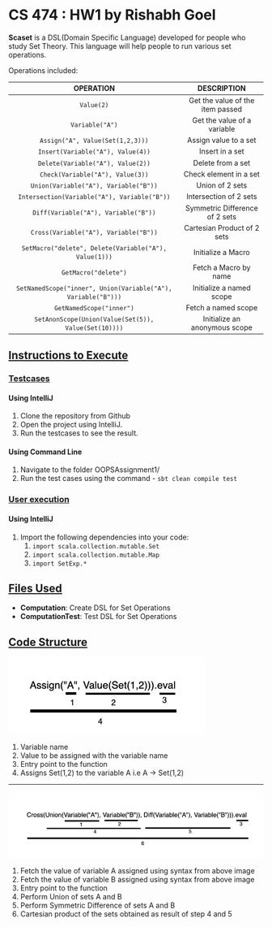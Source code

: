 # CS 474 : HW1 by Rishabh Goel

**Scaset** is a DSL(Domain Specific Language) developed for people who study Set Theory. This language will help people to run various set operations. 

Operations included:


| OPERATION | DESCRIPTION |
| :-------------: |:-------------:|
| `Value(2)`      | Get the value of the item passed |
| `Variable("A")`      | Get the value of a variable |
| `Assign("A", Value(Set(1,2,3)))` | Assign value to a set |
| `Insert(Variable("A"), Value(4))` | Insert in a set |
| `Delete(Variable("A"), Value(2))` | Delete from a set |
| `Check(Variable("A"), Value(3))` | Check element in a set |
| `Union(Variable("A"), Variable("B"))` | Union of 2 sets |
| `Intersection(Variable("A"), Variable("B"))` | Intersection of 2 sets |
| `Diff(Variable("A"), Variable("B"))` | Symmetric Difference of 2 sets |
| `Cross(Variable("A"), Variable("B"))` | Cartesian Product of 2 sets |
| `SetMacro("delete", Delete(Variable("A"), Value(1)))` | Initialize a Macro |
| `GetMacro("delete")` | Fetch a Macro by name |
| `SetNamedScope("inner", Union(Variable("A"), Variable("B")))` | Initialize a named scope |
| `GetNamedScope("inner")` | Fetch a named scope |
| `SetAnonScope(Union(Value(Set(5)), Value(Set(10))))` | Initialize an anonymous scope |



## <u>Instructions to Execute</u>

### <u>Testcases</u>
#### Using IntelliJ
1. Clone the repository from Github
2. Open the project using IntelliJ.
3. Run the testcases to see the result.

#### Using Command Line
1. Navigate to the folder OOPSAssignment1/
2. Run the test cases using the command - `sbt clean compile test`

### <u>User execution</u>
#### Using IntelliJ

1. Import the following dependencies into your code:
   1. `import scala.collection.mutable.Set`
   2. `import scala.collection.mutable.Map`
   3. `import SetExp.*`


## <u>Files Used</u>

* **Computation**: Create DSL for Set Operations
* **ComputationTest**: Test DSL for Set Operations


## <u>Code Structure</u>

![](project/Code_Structure_1.png)

1. Variable name
2. Value to be assigned with the variable name
3. Entry point to the function
4. Assigns Set(1,2) to the variable A i.e A -> Set(1,2)

---

![](project/Code_Structure_2.png)

1. Fetch the value of variable A assigned using syntax from above image
2. Fetch the value of variable B assigned using syntax from above image
3. Entry point to the function
4. Perform Union of sets A and B
5. Perform Symmetric Difference of sets A and B
6. Cartesian product of the sets obtained as result of step 4 and 5